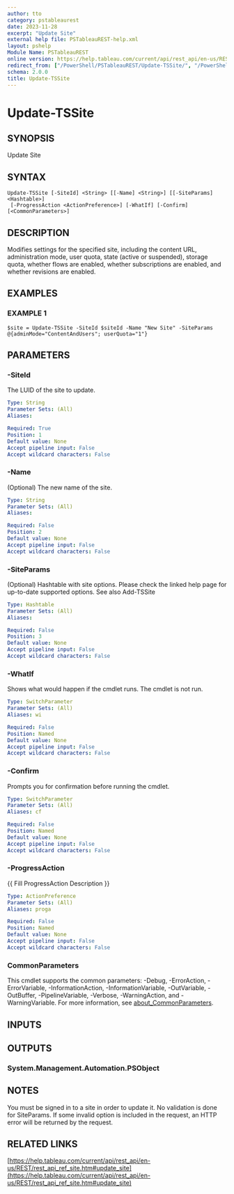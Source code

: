 ```yaml
---
author: tto
category: pstableaurest
date: 2023-11-28
excerpt: "Update Site"
external help file: PSTableauREST-help.xml
layout: pshelp
Module Name: PSTableauREST
online version: https://help.tableau.com/current/api/rest_api/en-us/REST/rest_api_ref_site.htm#update_site
redirect_from: ["/PowerShell/PSTableauREST/Update-TSSite/", "/PowerShell/PSTableauREST/update-tssite/", "/PowerShell/update-tssite/"]
schema: 2.0.0
title: Update-TSSite
---
```


# Update-TSSite

## SYNOPSIS
Update Site

## SYNTAX

```
Update-TSSite [-SiteId] <String> [[-Name] <String>] [[-SiteParams] <Hashtable>]
 [-ProgressAction <ActionPreference>] [-WhatIf] [-Confirm] [<CommonParameters>]
```

## DESCRIPTION
Modifies settings for the specified site, including the content URL, administration mode, user quota, state (active or suspended),
storage quota, whether flows are enabled, whether subscriptions are enabled, and whether revisions are enabled.

## EXAMPLES

### EXAMPLE 1
```
$site = Update-TSSite -SiteId $siteId -Name "New Site" -SiteParams @{adminMode="ContentAndUsers"; userQuota="1"}
```

## PARAMETERS

### -SiteId
The LUID of the site to update.

```yaml
Type: String
Parameter Sets: (All)
Aliases:

Required: True
Position: 1
Default value: None
Accept pipeline input: False
Accept wildcard characters: False
```

### -Name
(Optional)
The new name of the site.

```yaml
Type: String
Parameter Sets: (All)
Aliases:

Required: False
Position: 2
Default value: None
Accept pipeline input: False
Accept wildcard characters: False
```

### -SiteParams
(Optional)
Hashtable with site options.
Please check the linked help page for up-to-date supported options.
See also Add-TSSite

```yaml
Type: Hashtable
Parameter Sets: (All)
Aliases:

Required: False
Position: 3
Default value: None
Accept pipeline input: False
Accept wildcard characters: False
```

### -WhatIf
Shows what would happen if the cmdlet runs.
The cmdlet is not run.

```yaml
Type: SwitchParameter
Parameter Sets: (All)
Aliases: wi

Required: False
Position: Named
Default value: None
Accept pipeline input: False
Accept wildcard characters: False
```

### -Confirm
Prompts you for confirmation before running the cmdlet.

```yaml
Type: SwitchParameter
Parameter Sets: (All)
Aliases: cf

Required: False
Position: Named
Default value: None
Accept pipeline input: False
Accept wildcard characters: False
```

### -ProgressAction
{{ Fill ProgressAction Description }}

```yaml
Type: ActionPreference
Parameter Sets: (All)
Aliases: proga

Required: False
Position: Named
Default value: None
Accept pipeline input: False
Accept wildcard characters: False
```

### CommonParameters
This cmdlet supports the common parameters: -Debug, -ErrorAction, -ErrorVariable, -InformationAction, -InformationVariable, -OutVariable, -OutBuffer, -PipelineVariable, -Verbose, -WarningAction, and -WarningVariable. For more information, see [about_CommonParameters](http://go.microsoft.com/fwlink/?LinkID=113216).

## INPUTS

## OUTPUTS

### System.Management.Automation.PSObject
## NOTES
You must be signed in to a site in order to update it.
No validation is done for SiteParams.
If some invalid option is included in the request, an HTTP error will be returned by the request.

## RELATED LINKS

[https://help.tableau.com/current/api/rest_api/en-us/REST/rest_api_ref_site.htm#update_site](https://help.tableau.com/current/api/rest_api/en-us/REST/rest_api_ref_site.htm#update_site)

